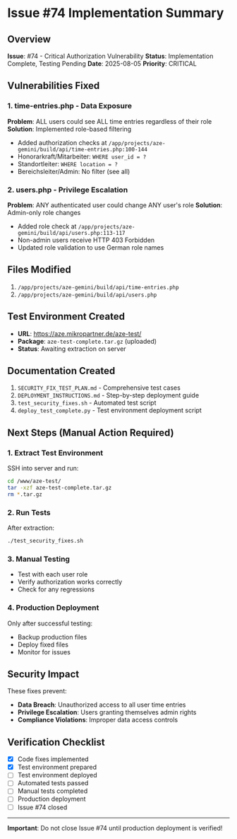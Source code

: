 # Issue #74 Implementation Summary

## Overview
**Issue**: #74 - Critical Authorization Vulnerability
**Status**: Implementation Complete, Testing Pending
**Date**: 2025-08-05
**Priority**: CRITICAL

## Vulnerabilities Fixed

### 1. time-entries.php - Data Exposure
**Problem**: ALL users could see ALL time entries regardless of their role
**Solution**: Implemented role-based filtering
- Added authorization checks at `/app/projects/aze-gemini/build/api/time-entries.php:100-144`
- Honorarkraft/Mitarbeiter: `WHERE user_id = ?`
- Standortleiter: `WHERE location = ?`
- Bereichsleiter/Admin: No filter (see all)

### 2. users.php - Privilege Escalation
**Problem**: ANY authenticated user could change ANY user's role
**Solution**: Admin-only role changes
- Added role check at `/app/projects/aze-gemini/build/api/users.php:113-117`
- Non-admin users receive HTTP 403 Forbidden
- Updated role validation to use German role names

## Files Modified
1. `/app/projects/aze-gemini/build/api/time-entries.php`
2. `/app/projects/aze-gemini/build/api/users.php`

## Test Environment Created
- **URL**: https://aze.mikropartner.de/aze-test/
- **Package**: `aze-test-complete.tar.gz` (uploaded)
- **Status**: Awaiting extraction on server

## Documentation Created
1. `SECURITY_FIX_TEST_PLAN.md` - Comprehensive test cases
2. `DEPLOYMENT_INSTRUCTIONS.md` - Step-by-step deployment guide
3. `test_security_fixes.sh` - Automated test script
4. `deploy_test_complete.py` - Test environment deployment script

## Next Steps (Manual Action Required)

### 1. Extract Test Environment
SSH into server and run:
```bash
cd /www/aze-test/
tar -xzf aze-test-complete.tar.gz
rm *.tar.gz
```

### 2. Run Tests
After extraction:
```bash
./test_security_fixes.sh
```

### 3. Manual Testing
- Test with each user role
- Verify authorization works correctly
- Check for any regressions

### 4. Production Deployment
Only after successful testing:
- Backup production files
- Deploy fixed files
- Monitor for issues

## Security Impact
These fixes prevent:
- **Data Breach**: Unauthorized access to all user time entries
- **Privilege Escalation**: Users granting themselves admin rights
- **Compliance Violations**: Improper data access controls

## Verification Checklist
- [x] Code fixes implemented
- [x] Test environment prepared
- [ ] Test environment deployed
- [ ] Automated tests passed
- [ ] Manual tests completed
- [ ] Production deployment
- [ ] Issue #74 closed

---
**Important**: Do not close Issue #74 until production deployment is verified!
